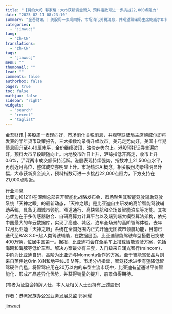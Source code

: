 ```yaml
---
title: "【特约大V】郭家耀：大市获新资金流入 预料指数可进一步挑战22,000点阻力"
date: "2025-02-11 08:23:10"
summary: "金吾财讯 | 美股周一表现向好，市场消化关税消息，并观望联储局主席鲍威尔即将发表的半年货币政策报告，..."
categories:
  - "jinwucj"
lang:
  - "zh-CN"
translations:
  - "zh-CN"
tags:
  - "jinwucj"
menu: ""
thumbnail: ""
lead: ""
comments: false
authorbox: false
pager: true
toc: false
mathjax: false
sidebar: "right"
widgets:
  - "search"
  - "recent"
  - "taglist"
---
```


金吾财讯 | 美股周一表现向好，市场消化关税消息，并观望联储局主席鲍威尔即将发表的半年货币政策报告，三大指数均录得升幅收市。美元走势向好，美国十年期债息回升至4.49厘水平，金价继续破顶，油价走势向上。港股预托证券普遍向好，预料大市早段跟随向上。内地股市昨日上升，沪综指低开高走，收市上升0.6%，沪深两市成交额保持活跃。港股表现持续强势，指数冲上21,500点水平，再创近月高位，整体成交亦明显上升。市场热炒AI概念，相关股份均录得明显升幅，大市获新资金流入，预料指数可进一步挑战22,000点阻力，下方支持在21,000点附近。  
  
行业消息  
比亚迪(01211)在深圳总部召开智能化战略发布会，市场聚焦其智能驾驶辅助驾驶系统「天神之眼」的最新动态，「天神之眼」是比亚迪自主研发的高阶智能驾驶辅助系统，具备无图城市领航、窄道通行、高快领航和全场景智能泊车等功能。其核心优势在于多传感器融合、自研高算力计算平台以及端到端大模型算法架构，依托中国最大的车云数据库，实现了高速、城区、泊车全场景的高阶智驾体验。去年12月比亚迪「天神之眼」系统在全国范围内正式开通无图城市领航功能，目前已迭代至BAS 3.0+超人类驾驶辅助，在数据层面，比亚迪智能驾驶车型搭载已突破400万辆，位居中国第一。据报，比亚迪将会在全系车上搭载智能驾驶方案，包括海鸥和海豚等低价车型。解决方案最少有三套，入门级来自润光智行(raincom)，中阶为比亚迪自研，高阶为比亚迪与Momenta合作的方案。至于智能驾驶晶片则来自英伟达Orin X/N和地平线J6 M等。市场分析指出，智驾技术进步有望降低智驾硬件门槛，将智驾应用在20万以内的车型主流市场中，比亚迪有望通过平价智能化，形成产品差异化优势，并获得销量的提升，前景值得期待。  
  
(笔者为证监会持牌人仕，本人及相关人士没持有上述股份)

作者：港湾家族办公室业务发展总监 郭家耀

[jinwucj](https://sky.szfiu.com/info/hk/details/265834136)
